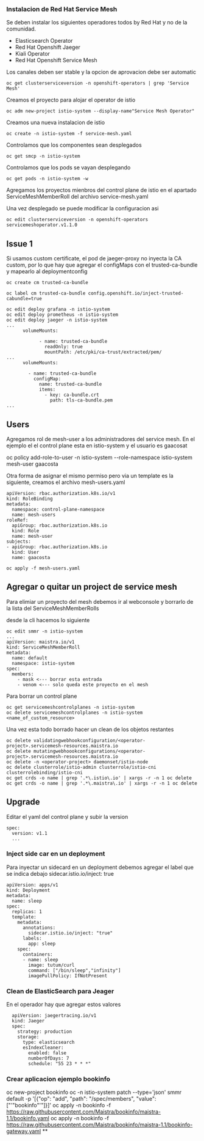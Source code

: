 ### Instalacion de Red Hat Service Mesh

Se deben instalar los siguientes operadores todos by Red Hat y no de la comunidad.

- Elasticsearch Operator
- Red Hat Openshift Jaeger
- Kiali Operator
- Red Hat Openshift Service Mesh

Los canales deben ser stable y la opcion de aprovacion debe ser automatic

```
oc get clusterserviceversion -n openshift-operators | grep 'Service Mesh'
```

Creamos el proyecto para alojar el operator de istio

```
oc adm new-project istio-system --display-name"Service Mesh Operator"
```

Creamos una nueva instalacion de istio

```
oc create -n istio-system -f service-mesh.yaml

```

Controlamos que los componentes sean desplegados

```
oc get smcp -n istio-system
```

Controlamos que los pods se vayan desplegando

```
oc get pods -n istio-system -w

```

Agregamos los proyectos mienbros del control plane de istio en el apartado ServiceMeshMemberRoll del archivo service-mesh.yaml

Una vez desplegado se puede modificar la configuracion asi

```
oc edit clusterserviceversion -n openshift-operators servicemeshoperator.v1.1.0
```

## Issue 1
Si usamos custom certificate, el pod de jaeger-proxy no inyecta la CA custom, por lo que hay que agregar el configMaps con el trusted-ca-bundle y mapearlo al deploymentconfig

```
oc create cm trusted-ca-bundle

oc label cm trusted-ca-bundle config.openshift.io/inject-trusted-cabundle=true

oc edit deploy grafana -n istio-system
oc edit deploy prometheus -n istio-system
oc edit deploy jaeger -n istio-system
...
      volumeMounts:

            - name: trusted-ca-bundle
              readOnly: true
              mountPath: /etc/pki/ca-trust/extracted/pem/
...
      volumeMounts:

        - name: trusted-ca-bundle
          configMap:
            name: trusted-ca-bundle
            items:
              - key: ca-bundle.crt
                path: tls-ca-bundle.pem
...
```

## Users
Agregamos rol de mesh-user a los administradores del service mesh. En el ejemplo el el control plane esta en istio-system y el usuario es gaacosat

oc policy add-role-to-user -n istio-system --role-namespace istio-system mesh-user gaacosta

Otra forma de asignar el mismo permiso pero via un template es la siguiente, creamos el archivo mesh-users.yaml

```
apiVersion: rbac.authorization.k8s.io/v1
kind: RoleBinding
metadata:
  namespace: control-plane-namespace
  name: mesh-users
roleRef:
  apiGroup: rbac.authorization.k8s.io
  kind: Role
  name: mesh-user
subjects:
- apiGroup: rbac.authorization.k8s.io
  kind: User
  name: gaacosta
```

```
oc apply -f mesh-users.yaml
```

## Agregar o quitar un project de service mesh
Para elimiar un proyecto del mesh debemos ir al webconsole y borrarlo de la lista del ServiceMeshMemberRolls

desde la cli hacemos lo siguiente

```
oc edit smmr -n istio-system
...
apiVersion: maistra.io/v1
kind: ServiceMeshMemberRoll
metadata:
  name: default
  namespace: istio-system
spec:
  members:
    - mask <--- borrar esta entrada
    - venom <--- solo queda este proyecto en el mesh
```

Para borrar un control plane

```
oc get servicemeshcontrolplanes -n istio-system
oc delete servicemeshcontrolplanes -n istio-system <name_of_custom_resource>
```

Una vez esta todo borrado hacer un clean de los objetos restantes

```
oc delete validatingwebhookconfiguration/<operator-project>.servicemesh-resources.maistra.io
oc delete mutatingwebhoookconfigurations/<operator-project>.servicemesh-resources.maistra.io
oc delete -n <operator-project> daemonset/istio-node
oc delete clusterrole/istio-admin clusterrole/istio-cni clusterrolebinding/istio-cni
oc get crds -o name | grep '.*\.istio\.io' | xargs -r -n 1 oc delete
oc get crds -o name | grep '.*\.maistra\.io' | xargs -r -n 1 oc delete
```

## Upgrade
Editar el yaml del control plane y subir la version

```
spec:
  version: v1.1
  ...
```

### Inject side car en un deployment
Para inyectar un sidecard en un deployment debemos agregar el label que se indica debajo sidecar.istio.io/inject: true

```
apiVersion: apps/v1
kind: Deployment
metadata:
  name: sleep
spec:
  replicas: 1
  template:
    metadata:
      annotations:
        sidecar.istio.io/inject: "true"
      labels:
        app: sleep
    spec:
      containers:
      - name: sleep
        image: tutum/curl
        command: ["/bin/sleep","infinity"]
        imagePullPolicy: IfNotPresent
```

### Clean de ElasticSearch para Jeager
En el operador hay que agregar estos valores

```
  apiVersion: jaegertracing.io/v1
  kind: Jaeger
  spec:
    strategy: production
    storage:
      type: elasticsearch
      esIndexCleaner:
        enabled: false
        numberOfDays: 7
        schedule: "55 23 * * *"
```

### Crear aplicacion ejemplo bookinfo

oc new-project bookinfo
oc -n istio-system patch --type='json' smmr default -p '[{"op": "add", "path": "/spec/members", "value":["'"bookinfo"'"]}]'
oc apply -n bookinfo -f https://raw.githubusercontent.com/Maistra/bookinfo/maistra-1.1/bookinfo.yaml
oc apply -n bookinfo -f https://raw.githubusercontent.com/Maistra/bookinfo/maistra-1.1/bookinfo-gateway.yaml
**

